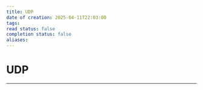 ```yaml
---
title: UDP
date of creation: 2025-04-11T22:03:00
tags: 
read status: false
completion status: false
aliases:
---
```

# UDP
---
